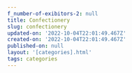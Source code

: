```yaml
---
f_number-of-exibitors-2: null
title: Confectionery
slug: confectionery
updated-on: '2022-10-04T22:01:49.467Z'
created-on: '2022-10-04T22:01:49.467Z'
published-on: null
layout: '[categories].html'
tags: categories
---
```



